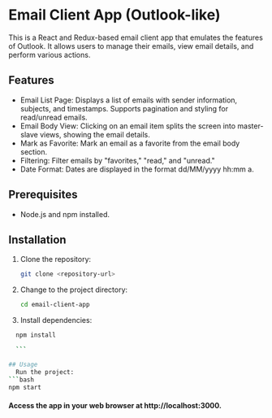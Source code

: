 # Email Client App (Outlook-like)

This is a React and Redux-based email client app that emulates the features of Outlook. It allows users to manage their emails, view email details, and perform various actions.

## Features

- Email List Page: Displays a list of emails with sender information, subjects, and timestamps. Supports pagination and styling for read/unread emails.
- Email Body View: Clicking on an email item splits the screen into master-slave views, showing the email details.
- Mark as Favorite: Mark an email as a favorite from the email body section.
- Filtering: Filter emails by "favorites," "read," and "unread."
- Date Format: Dates are displayed in the format dd/MM/yyyy hh:mm a.

## Prerequisites

- Node.js and npm installed.

## Installation

1. Clone the repository:

   ```bash
   git clone <repository-url>

   ```

2. Change to the project directory:
    
    ```bash
    cd email-client-app
    ```
3. Install dependencies:
  ```bash
    npm install

    ```

## Usage
    Run the project:
```bash
npm start

```

#### Access the app in your web browser at http://localhost:3000.